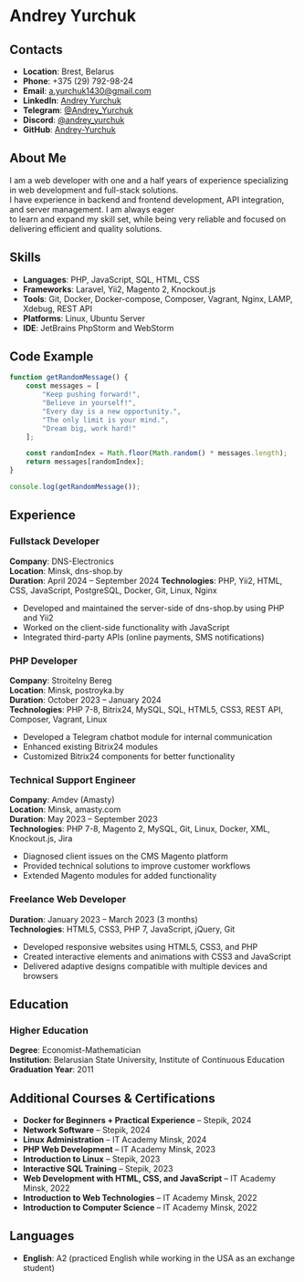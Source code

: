 # Andrey Yurchuk

## Contacts

- **Location**: Brest, Belarus
- **Phone**: +375 (29) 792-98-24
- **Email**: [a.yurchuk1430@gmail.com](mailto:a.yurchuk1430@gmail.com)
- **LinkedIn**: [Andrey Yurchuk](https://www.linkedin.com/in/andrey-yurchuk)
- **Telegram**: [@Andrey_Yurchuk](https://t.me/Andrey_Yurchuk)
- **Discord**: [@andrey_yurchuk](https://discord.com/users/andrey_yurchuk)
- **GitHub**: [Andrey-Yurchuk](https://github.com/Andrey-Yurchuk)

## About Me

I am a web developer with one and a half years of experience specializing in web development and full-stack solutions.  
I have experience in backend and frontend development, API integration, and server management. I am always eager  
to learn and expand my skill set, while being very reliable and focused on delivering efficient and quality solutions.

## Skills

- **Languages**: PHP, JavaScript, SQL, HTML, CSS
- **Frameworks**: Laravel, Yii2, Magento 2, Knockout.js
- **Tools**: Git, Docker, Docker-compose, Composer, Vagrant, Nginx, LAMP, Xdebug, REST API
- **Platforms**: Linux, Ubuntu Server
- **IDE**: JetBrains PhpStorm and WebStorm

## Code Example

```JavaScript
function getRandomMessage() {
    const messages = [
        "Keep pushing forward!",
        "Believe in yourself!",
        "Every day is a new opportunity.",
        "The only limit is your mind.",
        "Dream big, work hard!"
    ];

    const randomIndex = Math.floor(Math.random() * messages.length);
    return messages[randomIndex];
}

console.log(getRandomMessage());
```

## Experience

### Fullstack Developer

**Company**: DNS-Electronics  
**Location**: Minsk, dns-shop.by  
**Duration**: April 2024 – September 2024
**Technologies**: PHP, Yii2, HTML, CSS, JavaScript, PostgreSQL, Docker, Git, Linux, Nginx

- Developed and maintained the server-side of dns-shop.by using PHP and Yii2
- Worked on the client-side functionality with JavaScript
- Integrated third-party APIs (online payments, SMS notifications)

### PHP Developer

**Company**: Stroitelny Bereg  
**Location**: Minsk, postroyka.by  
**Duration**: October 2023 – January 2024  
**Technologies**: PHP 7-8, Bitrix24, MySQL, SQL, HTML5, CSS3, REST API, Composer, Vagrant, Linux

- Developed a Telegram chatbot module for internal communication
- Enhanced existing Bitrix24 modules
- Customized Bitrix24 components for better functionality

### Technical Support Engineer

**Company**: Amdev (Amasty)  
**Location**: Minsk, amasty.com  
**Duration**: May 2023 – September 2023  
**Technologies**: PHP 7-8, Magento 2, MySQL, Git, Linux, Docker, XML, Knockout.js, Jira

- Diagnosed client issues on the CMS Magento platform
- Provided technical solutions to improve customer workflows
- Extended Magento modules for added functionality

### Freelance Web Developer

**Duration**: January 2023 – March 2023 (3 months)  
**Technologies**: HTML5, CSS3, PHP 7, JavaScript, jQuery, Git

- Developed responsive websites using HTML5, CSS3, and PHP
- Created interactive elements and animations with CSS3 and JavaScript
- Delivered adaptive designs compatible with multiple devices and browsers

## Education

### Higher Education

**Degree**: Economist-Mathematician  
**Institution**: Belarusian State University, Institute of Continuous Education  
**Graduation Year**: 2011

## Additional Courses & Certifications

- **Docker for Beginners + Practical Experience** – Stepik, 2024
- **Network Software** – Stepik, 2024
- **Linux Administration** – IT Academy Minsk, 2024
- **PHP Web Development** – IT Academy Minsk, 2023
- **Introduction to Linux** – Stepik, 2023
- **Interactive SQL Training** – Stepik, 2023
- **Web Development with HTML, CSS, and JavaScript** – IT Academy Minsk, 2022
- **Introduction to Web Technologies** – IT Academy Minsk, 2022
- **Introduction to Computer Science** – IT Academy Minsk, 2022

## Languages

- **English**: A2 (practiced English while working in the USA as an exchange student)
